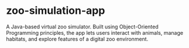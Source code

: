 # zoo-simulation-app
A Java-based virtual zoo simulator. Built using Object-Oriented Programming principles, the app lets users interact with animals, manage habitats, and explore features of a digital zoo environment.
